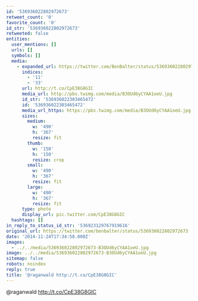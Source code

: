 ```yaml
---
id: '536936022802972673'
retweet_count: '0'
favorite_count: '0'
id_str: '536936022802972673'
retweeted: false
entities:
  user_mentions: []
  urls: []
  symbols: []
  media:
    - expanded_url: https://twitter.com/BenBalter/status/536936022802972673/photo/1
      indices:
        - '11'
        - '33'
      url: http://t.co/CpE38G8GIC
      media_url: http://pbs.twimg.com/media/B3OUd6yCYAA1oeU.jpg
      id_str: '536936022303465472'
      id: '536936022303465472'
      media_url_https: https://pbs.twimg.com/media/B3OUd6yCYAA1oeU.jpg
      sizes:
        medium:
          w: '490'
          h: '367'
          resize: fit
        thumb:
          w: '150'
          h: '150'
          resize: crop
        small:
          w: '490'
          h: '367'
          resize: fit
        large:
          w: '490'
          h: '367'
          resize: fit
      type: photo
      display_url: pic.twitter.com/CpE38G8GIC
  hashtags: []
in_reply_to_status_id_str: '536923129767919616'
original_url: https://twitter.com/benbalter/status/536936022802972673
date: '2014-11-24T17:34:58.000Z'
images:
  - ../../media/536936022802972673-B3OUd6yCYAA1oeU.jpg
image: ../../media/536936022802972673-B3OUd6yCYAA1oeU.jpg
sitemap: false
robots: noindex
reply: true
title: '@raganwald http://t.co/CpE38G8GIC'
---
```


@raganwald http://t.co/CpE38G8GIC